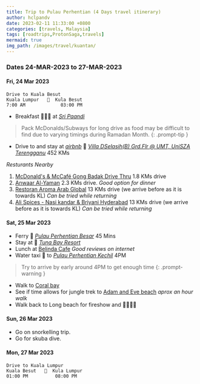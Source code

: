 ```yaml
---
title: Trip to Pulau Perhentian (4 Days travel itinerary)
author: hclpandv
date: 2023-02-11 11:33:00 +0800
categories: [travels, Malaysia]
tags: [roadtrips,ProtonSaga,travels]
mermaid: true
img_path: /images/travel/kuantan/
---
```


### Dates 24-MAR-2023 to 27-MAR-2023

#### Fri, 24 Mar 2023

```
Drive to Kuala Besut
Kuala Lumpur   🚗  Kula Besut 
7:00 AM             03:00 PM   
```  

* Breakfast 🍵🍔🍟 at [*Sri Paandi*](https://goo.gl/maps/XvvFKkwRMxceuf1F8)

> Pack McDonalds/Subways for long drive as food may be difficult to find due to varying timings during Ramadan Month.
{: .prompt-tip }

* Drive to and stay at [*airbnb*](https://www.airbnb.com/rooms/24865146) 🏨 [*Villa DSelasih(B) Grd.Flr @ UMT, UniSZA Terengganu*](https://goo.gl/maps/e1Gf8rRbpZ2JtvRLA) 452 KMs

*Resturants Nearby* 

1. [McDonald's & McCafé Gong Badak Drive Thru](https://goo.gl/maps/uvohxXvEQba7xVBs7) 1.8 KMs drive
2. [Anwaar Al-Yaman](https://goo.gl/maps/qp8GfdrqtnDkasMX6) 2.3 KMs drive. *Good option for dinner*
3. [Restoran Aroma Arab Global](https://goo.gl/maps/9p6LcyL963hZWYq17) 13 KMs drive (we arrive before as it is towards KL) *Can be tried while returning*
4. [Ali Spices - Nasi kandar & Briyani Hyderabad](https://goo.gl/maps/oSRXnKdEAGWBtVbv5) 13 KMs drive (we arrive before as it is towards KL) *Can be tried while returning*

#### Sat, 25 Mar 2023

* Ferry 🚤 [*Pulau Perhentian Besar*](https://goo.gl/maps/PBws5bNZeVbzFohX6)  45 Mins
* Stay at 🏨 [*Tuna Bay Resort*](https://goo.gl/maps/PfzeEdkavxPopLVT9)
* Lunch at [Belinda Cafe](https://goo.gl/maps/X7SdzEKwFoqxrkKc7) *Good reviews on internet* 
* Water taxi 🚤 to [*Pulau Perhentian Kechil*](https://goo.gl/maps/1p1mWqFcQ2JBoGG19) 4PM

> Try to arrive by early around 4PM to get enough time
{: .prompt-warning }

* Walk to [Coral bay](https://goo.gl/maps/JMZRd8dR4vpfMtWx6) 
* See if time allows for jungle trek to [Adam and Eve beach](https://goo.gl/maps/hLyzYtTzPFKt27X88) *aprox an hour walk*
* Walk back to Long beach for fireshow and 🍜🍕🍻🍷


#### Sun, 26 Mar 2023

* Go on snorkelling trip.
* Go for skuba dive. 

#### Mon, 27 Mar 2023

```
Drive to Kuala Lumpur
Kuala Besut   🚗  Kula Lumpur 
01:00 PM          08:00 PM   
```  
